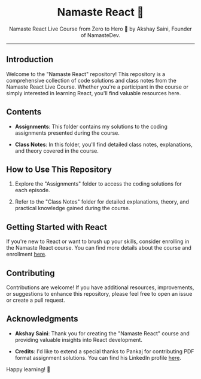 

<h1 align="center">Namaste React 🙏</h1>

<p align="center">Namaste React Live Course from Zero to Hero 🚀 by Akshay Saini, Founder of NamasteDev.</p>

---

## Introduction

Welcome to the "Namaste React" repository! This repository is a comprehensive collection of code solutions and class notes from the Namaste React Live Course. Whether you're a participant in the course or simply interested in learning React, you'll find valuable resources here.

## Contents

- **Assignments**: This folder contains my solutions to the coding assignments presented during the course.

- **Class Notes**: In this folder, you'll find detailed class notes, explanations, and theory covered in the course.

## How to Use This Repository

1. Explore the "Assignments" folder to access the coding solutions for each episode.

2. Refer to the "Class Notes" folder for detailed explanations, theory, and practical knowledge gained during the course.

## Getting Started with React

If you're new to React or want to brush up your skills, consider enrolling in the Namaste React course. You can find more details about the course and enrollment [here](https://courses.namastedev.com/learn/Namaste-React).

## Contributing

Contributions are welcome! If you have additional resources, improvements, or suggestions to enhance this repository, please feel free to open an issue or create a pull request.

## Acknowledgments

- **Akshay Saini**: Thank you for creating the "Namaste React" course and providing valuable insights into React development.

- **Credits**: I'd like to extend a special thanks to Pankaj for contributing PDF format assignment solutions. You can find his LinkedIn profile [here](https://www.linkedin.com/in/pankaj5214/).

Happy learning! 🚀
